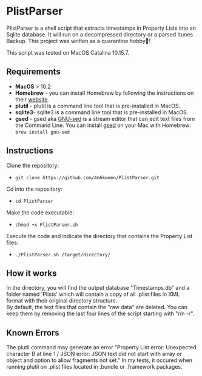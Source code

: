# PlistParser

PlistParser is a shell script that extracts timestamps in Property Lists into an Sqlite database. It will run on a decompressed directory or a parsed Itunes Backup. This project was written as a quarantine hobby🤪!

This script was tested on MacOS Catalina 10.15.7. 

## Requirements
- **MacOS** > 10.2
- **Homebrew** - you can install Homebrew by following the instructions on their [website](https://brew.sh/). 
- **plutil** - plutil is a command line tool that is pre-installed in MacOS. 
- **sqlite3**- sqlite3 is a command line tool that is pre-installed in MacOS. 
- **gsed** - gsed aka [GNU-sed](https://www.gnu.org/software/sed/) is a stream editor that can edit text files from the Command Line. You can install [gsed](https://formulae.brew.sh/formula/gnu-sed) on your Mac with Homebrew: `brew install gnu-sed`

## Instructions
Clone the repository:
* `git clone https://github.com/4n6kween/PlistParser.git`

Cd into the repository:
* `cd PlistParser`

Make the code executable: 
* `chmod +x PlistParser.sh`

Execute the code and indicate the directory that contains the Property List files: 
* `./PlistParser.sh /target/directory/`

## How it works

In the directory, you will find the output database "Timestamps.db" and a folder named 'Plists' which will contain a copy of all .plist files in XML format with their original directory structure.  
By default, the text files that contain the "raw data" are deleted. You can keep them by removing the last four lines of the script starting with "rm -r". 

## Known Errors
The plutil command may generate an error "Property List error: Unexpected character B at line 1 / JSON error: JSON text did not start with array or object and option to allow fragments not set." In my tests, it occured when running plutil on .plist files located in .bundle or .framework packages. 
